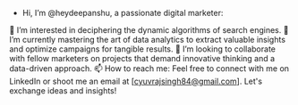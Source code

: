 - Hi, I’m @heydeepanshu, a passionate digital marketer:

👀 I’m interested in deciphering the dynamic algorithms of search engines.
🌱 I’m currently mastering the art of data analytics to extract valuable insights and optimize campaigns for tangible results.
💞️ I’m looking to collaborate with fellow marketers on projects that demand innovative thinking and a data-driven approach.
📫 How to reach me: Feel free to connect with me on LinkedIn or shoot me an email at [cyuvrajsingh84@gmail.com]. Let's exchange ideas and insights!

<!---
heydeepanshu/heydeepanshu is a ✨ special ✨ repository because its `README.md` (this file) appears on your GitHub profile.
You can click the Preview link to take a look at your changes.
--->
